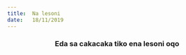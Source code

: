 ```yaml
---
title:  Na lesoni
date:   18/11/2019
---
```


### <center>Eda sa cakacaka tiko ena lesoni oqo</center>